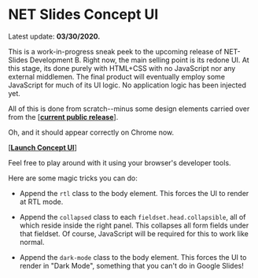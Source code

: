 # NET Slides Concept UI

Latest update: **03/30/2020.**

This is a work-in-progress sneak peek to the upcoming release of NET-Slides
Development B. Right now, the main selling point is its redone UI. At this
stage, its done purely with HTML+CSS with no JavaScript nor any external
middlemen. The final product will eventually employ some JavaScript for much of
its UI logic. No application logic has been injected yet.

All of this is done from scratch--minus some design elements carried over from
the [[**current public release**](https://BrendonIrwan.github.io/net-slides)].

Oh, and it should appear correctly on Chrome now.

[[**Launch Concept UI**](https://BrendonIrwan.github.io/net-slides/concept-ui)]

Feel free to play around with it using your browser's developer tools.

Here are some magic tricks you can do:

- Append the `rtl` class to the body element. This forces the UI to render at
RTL mode.

- Append the `collapsed` class to each `fieldset.head.collapsible`, all of which
reside inside the right panel. This collapses all form fields under that
fieldset. Of course, JavaScript will be required for this to work like normal.

- Append the `dark-mode` class to the body element. This forces the UI to render
in "Dark Mode", something that you can't do in Google Slides!

